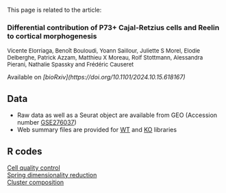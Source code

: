 This page is related to the article:
<h3>Differential contribution of P73+ Cajal-Retzius cells and Reelin to cortical morphogenesis</h3>  
<p style="font-size:small;">Vicente Elorriaga, Benoît Bouloudi, Yoann Saillour, Juliette S Morel, Elodie Delberghe, Patrick Azzam, Matthieu X Moreau, Rolf Stottmann, Alessandra Pierani, Nathalie Spassky and Frédéric Causeret</p>  
Available on <i>[bioRxiv](https://doi.org/10.1101/2024.10.15.618167)</i>

## Data
- Raw data as well as a Seurat object are available from GEO (Accession number [GSE276037](https://www.ncbi.nlm.nih.gov/geo/query/acc.cgi?acc=GSE276037))
- Web summary files are provided for [WT](./web_summary_WT.html) and [KO](./web_summary_KO.html) libraries

## R codes
[Cell quality control](./QC_P0_GmncKO.html)  
[Spring dimensionality reduction](Spring_P0_GmncKO.html)  
[Cluster composition](Cluster_composition_P0_GmncKO.html)  
